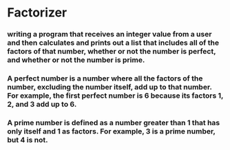 # Factorizer

### writing a program that receives an integer value from a user and then calculates and prints out a list that includes all of the factors of that number, whether or not the number is perfect, and whether or not the number is prime.

### A perfect number is a number where all the factors of the number, excluding the number itself, add up to that number. For example, the first perfect number is 6 because its factors 1, 2, and 3 add up to 6.

### A prime number is defined as a number greater than 1 that has only itself and 1 as factors. For example, 3 is a prime number, but 4 is not.
